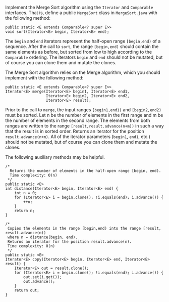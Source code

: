 
Implement the Merge Sort algorithm using the `Iterator` and
`Comparable` interfaces.  That is, define a public `MergeSort` class
in `MergeSort.java` with the following method:

    public static <E extends Comparable<? super E>>
    void sort(Iterator<E> begin, Iterator<E> end);

The `begin` and `end` iterators represent the half-open range
`[begin,end)` of a sequence. After the call to `sort`, the range
`[begin,end)` should contain the same elements as before, but sorted
from low to high according to the `Comparable` ordering.
The iterators `begin` and `end` should not be mutated, but of course
you can clone them and mutate the clones.

The Merge Sort algorithm relies on the Merge algorithm, which you should
implement with the following method:

    public static <E extends Comparable<? super E>>
    Iterator<E> merge(Iterator<E> begin1, Iterator<E> end1,
	                  Iterator<E> begin2, Iterator<E> end2,
	                  Iterator<E> result);

Prior to the call to `merge`, the input ranges `[begin1,end1)` and
`[begin2,end2)` must be sorted.  Let n be the number of elements in
the first range and m be the number of elements in the second range.
The elements from both ranges are written to the range
`[result,result.advance(n+m))` in such a way that the result is in
sorted order.  Returns an iterator for the position
`result.advance(n+m)`.  All of the iterator parameters (`begin1`,
`end1`, etc.) should not be mutated, but of course you can clone them
and mutate the clones.

The following auxiliary methods may be helpful.

    /*
      Returns the number of elements in the half-open range [begin, end).
      Time complexity: O(n)
     */
    public static <E>
    int distance(Iterator<E> begin, Iterator<E> end) {
        int n = 0;
        for (Iterator<E> i = begin.clone(); !i.equals(end); i.advance()) {
            ++n;
        }
        return n;
    }

    /*
     Copies the elements in the range [begin,end) into the range [result, result.advance(n))
     where n = distance(begin, end).
     Returns an iterator for the position result.advance(n).
     Time complexity: O(n)
     */
    public static <E>
    Iterator<E> copy(Iterator<E> begin, Iterator<E> end, Iterator<E> result) {
        Iterator<E> out = result.clone();
        for (Iterator<E> i = begin.clone(); !i.equals(end); i.advance()) {
            out.set(i.get());
            out.advance();
        }
        return out;
    }
